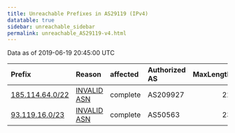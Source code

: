 ```yaml
---
title: Unreachable Prefixes in AS29119 (IPv4)
datatable: true
sidebar: unreachable_sidebar
permalink: unreachable_AS29119-v4.html
---
```


Data as of 2019-06-19 20:45:00 UTC


<div class="datatable-begin"></div>

| Prefix                                                   | Reason                                                                                                 | affected   | Authorized AS   |   MaxLength | Anchor                                         |   unreachable /24s |
|:---------------------------------------------------------|:-------------------------------------------------------------------------------------------------------|:-----------|:----------------|------------:|:-----------------------------------------------|-------------------:|
| [185.114.64.0/22](https://stat.ripe.net/185.114.64.0/22) | [INVALID ASN](https://rpki-validator.ripe.net/announcement-preview?asn=AS29119&prefix=185.114.64.0/22) | complete   | AS209927        |          22 | [RIPE](unreachable_RIPE_NCC_RPKI_Root-v4.html) |                  4 |
| [93.119.16.0/23](https://stat.ripe.net/93.119.16.0/23)   | [INVALID ASN](https://rpki-validator.ripe.net/announcement-preview?asn=AS29119&prefix=93.119.16.0/23)  | complete   | AS50563         |          23 | [RIPE](unreachable_RIPE_NCC_RPKI_Root-v4.html) |                  2 |

<div class="datatable-end"></div>